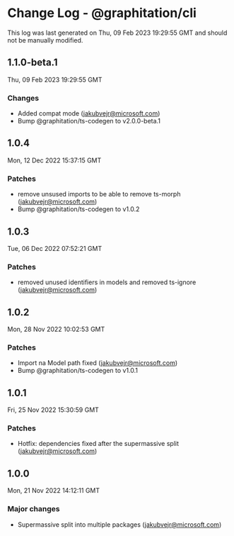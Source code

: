 # Change Log - @graphitation/cli

This log was last generated on Thu, 09 Feb 2023 19:29:55 GMT and should not be manually modified.

<!-- Start content -->

## 1.1.0-beta.1

Thu, 09 Feb 2023 19:29:55 GMT

### Changes

- Added compat mode (jakubvejr@microsoft.com)
- Bump @graphitation/ts-codegen to v2.0.0-beta.1

## 1.0.4

Mon, 12 Dec 2022 15:37:15 GMT

### Patches

- remove unsused imports to be able to remove ts-morph (jakubvejr@microsoft.com)
- Bump @graphitation/ts-codegen to v1.0.2

## 1.0.3

Tue, 06 Dec 2022 07:52:21 GMT

### Patches

- removed unused identifiers in models and removed ts-ignore (jakubvejr@microsoft.com)

## 1.0.2

Mon, 28 Nov 2022 10:02:53 GMT

### Patches

- Import na Model path fixed (jakubvejr@microsoft.com)
- Bump @graphitation/ts-codegen to v1.0.1

## 1.0.1

Fri, 25 Nov 2022 15:30:59 GMT

### Patches

- Hotfix: dependencies fixed after the supermassive split (jakubvejr@microsoft.com)

## 1.0.0

Mon, 21 Nov 2022 14:12:11 GMT

### Major changes

- Supermassive split into multiple packages (jakubvejr@microsoft.com)
